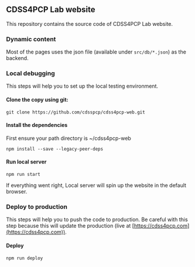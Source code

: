 ## CDSS4PCP Lab website
This repository contains the source code of CDSS4PCP Lab website.

### Dynamic content
Most of the pages uses the json file (available under `src/db/*.json`) as the backend.

### Local debugging
This steps will help you to set up the local testing environment.

#### Clone the copy using git:
```
git clone https://github.com/cdsspcp/cdss4pcp-web.git
```

#### Install the dependencies
First ensure your path directory is ~/cdss4pcp-web
```
npm install --save --legacy-peer-deps
```

#### Run local server
```
npm run start
```

If everything went right, Local server will spin up the website in the default browser.


### Deploy to production
This steps will help you to push the code to production. Be careful with this step because this will update the production (live at [https://cdss4pcp.com](https://cdss4pcp.com)).

#### Deploy
```
npm run deploy
```

